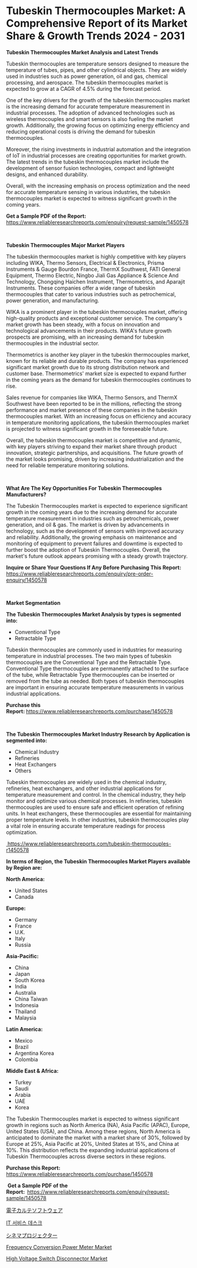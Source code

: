 <p><h1>Tubeskin Thermocouples Market: A Comprehensive Report of its Market Share & Growth Trends 2024 - 2031</h1></p><p><strong>Tubeskin Thermocouples Market Analysis and Latest Trends</strong></p>
<p><p>Tubeskin thermocouples are temperature sensors designed to measure the temperature of tubes, pipes, and other cylindrical objects. They are widely used in industries such as power generation, oil and gas, chemical processing, and aerospace. The tubeskin thermocouples market is expected to grow at a CAGR of 4.5% during the forecast period.</p><p>One of the key drivers for the growth of the tubeskin thermocouples market is the increasing demand for accurate temperature measurement in industrial processes. The adoption of advanced technologies such as wireless thermocouples and smart sensors is also fueling the market growth. Additionally, the growing focus on optimizing energy efficiency and reducing operational costs is driving the demand for tubeskin thermocouples.</p><p>Moreover, the rising investments in industrial automation and the integration of IoT in industrial processes are creating opportunities for market growth. The latest trends in the tubeskin thermocouples market include the development of sensor fusion technologies, compact and lightweight designs, and enhanced durability.</p><p>Overall, with the increasing emphasis on process optimization and the need for accurate temperature sensing in various industries, the tubeskin thermocouples market is expected to witness significant growth in the coming years.</p></p>
<p><strong>Get a Sample PDF of the Report:&nbsp;</strong> <a href="https://www.reliableresearchreports.com/enquiry/request-sample/1450578">https://www.reliableresearchreports.com/enquiry/request-sample/1450578</a></p>
<p>&nbsp;</p>
<p><strong>Tubeskin Thermocouples Major Market Players</strong></p>
<p><p>The tubeskin thermocouples market is highly competitive with key players including WIKA, Thermo Sensors, Electrical & Electronics, Prisma Instruments & Gauge Bourdon France, ThermX Southwest, FATI General Equipment, Thermo Electric, Ningbo Jiali Gas Appliance & Science And Technology, Chongqing Haichen Instrument, Thermometrics, and Aparajit Instruments. These companies offer a wide range of tubeskin thermocouples that cater to various industries such as petrochemical, power generation, and manufacturing.</p><p>WIKA is a prominent player in the tubeskin thermocouples market, offering high-quality products and exceptional customer service. The company's market growth has been steady, with a focus on innovation and technological advancements in their products. WIKA's future growth prospects are promising, with an increasing demand for tubeskin thermocouples in the industrial sector.</p><p>Thermometrics is another key player in the tubeskin thermocouples market, known for its reliable and durable products. The company has experienced significant market growth due to its strong distribution network and customer base. Thermometrics' market size is expected to expand further in the coming years as the demand for tubeskin thermocouples continues to rise.</p><p>Sales revenue for companies like WIKA, Thermo Sensors, and ThermX Southwest have been reported to be in the millions, reflecting the strong performance and market presence of these companies in the tubeskin thermocouples market. With an increasing focus on efficiency and accuracy in temperature monitoring applications, the tubeskin thermocouples market is projected to witness significant growth in the foreseeable future.</p><p>Overall, the tubeskin thermocouples market is competitive and dynamic, with key players striving to expand their market share through product innovation, strategic partnerships, and acquisitions. The future growth of the market looks promising, driven by increasing industrialization and the need for reliable temperature monitoring solutions.</p></p>
<p>&nbsp;</p>
<p><strong>What Are The Key Opportunities For Tubeskin Thermocouples Manufacturers?</strong></p>
<p><p>The Tubeskin Thermocouples market is expected to experience significant growth in the coming years due to the increasing demand for accurate temperature measurement in industries such as petrochemicals, power generation, and oil & gas. The market is driven by advancements in technology, such as the development of sensors with improved accuracy and reliability. Additionally, the growing emphasis on maintenance and monitoring of equipment to prevent failures and downtime is expected to further boost the adoption of Tubeskin Thermocouples. Overall, the market's future outlook appears promising with a steady growth trajectory.</p></p>
<p><strong>Inquire or Share Your Questions If Any Before Purchasing This Report:</strong> <a href="https://www.reliableresearchreports.com/enquiry/pre-order-enquiry/1450578">https://www.reliableresearchreports.com/enquiry/pre-order-enquiry/1450578</a></p>
<p>&nbsp;</p>
<p><strong>Market Segmentation</strong></p>
<p><strong>The Tubeskin Thermocouples Market Analysis by types is segmented into:</strong></p>
<p><ul><li>Conventional Type</li><li>Retractable Type</li></ul></p>
<p><p>Tubeskin thermocouples are commonly used in industries for measuring temperature in industrial processes. The two main types of tubeskin thermocouples are the Conventional Type and the Retractable Type. Conventional Type thermocouples are permanently attached to the surface of the tube, while Retractable Type thermocouples can be inserted or removed from the tube as needed. Both types of tubeskin thermocouples are important in ensuring accurate temperature measurements in various industrial applications.</p></p>
<p><strong>Purchase this Report:&nbsp;</strong><a href="https://www.reliableresearchreports.com/purchase/1450578">https://www.reliableresearchreports.com/purchase/1450578</a></p>
<p>&nbsp;</p>
<p><strong>The Tubeskin Thermocouples Market Industry Research by Application is segmented into:</strong></p>
<p><ul><li>Chemical Industry</li><li>Refineries</li><li>Heat Exchangers</li><li>Others</li></ul></p>
<p><p>Tubeskin thermocouples are widely used in the chemical industry, refineries, heat exchangers, and other industrial applications for temperature measurement and control. In the chemical industry, they help monitor and optimize various chemical processes. In refineries, tubeskin thermocouples are used to ensure safe and efficient operation of refining units. In heat exchangers, these thermocouples are essential for maintaining proper temperature levels. In other industries, tubeskin thermocouples play a vital role in ensuring accurate temperature readings for process optimization.</p></p>
<p><a href="https://www.reliableresearchreports.com/tubeskin-thermocouples-r1450578">&nbsp;https://www.reliableresearchreports.com/tubeskin-thermocouples-r1450578</a></p>
<p><strong>In terms of Region, the Tubeskin Thermocouples Market Players available by Region are:</strong></p>
<p>
    <p> <strong> North America: </strong>
        <ul>
            <li>United States</li>
            <li>Canada</li>
        </ul>
        </p> 
    <p> <strong> Europe: </strong>
        <ul>
            <li>Germany</li>
            <li>France</li>
            <li>U.K.</li>
            <li>Italy</li>
            <li>Russia</li>
        </ul>
        </p> 
    <p> <strong> Asia-Pacific: </strong>
        <ul>
            <li>China</li>
            <li>Japan</li>
            <li>South Korea</li>
            <li>India</li>
            <li>Australia</li>
            <li>China Taiwan</li>
            <li>Indonesia</li>
            <li>Thailand</li>
            <li>Malaysia</li>
        </ul>
        </p> 
    <p> <strong> Latin America: </strong>
        <ul>
            <li>Mexico</li>
            <li>Brazil</li>
            <li>Argentina Korea</li>
            <li>Colombia</li>
        </ul>
        </p> 
    <p> <strong> Middle East & Africa: </strong>
        <ul>
            <li>Turkey</li>
            <li>Saudi</li>
            <li>Arabia</li>
            <li>UAE</li>
            <li>Korea</li>
        </ul>
    </p>
    </p>
<p><p>The Tubeskin Thermocouples market is expected to witness significant growth in regions such as North America (NA), Asia Pacific (APAC), Europe, United States (USA), and China. Among these regions, North America is anticipated to dominate the market with a market share of 30%, followed by Europe at 25%, Asia Pacific at 20%, United States at 15%, and China at 10%. This distribution reflects the expanding industrial applications of Tubeskin Thermocouples across diverse sectors in these regions.</p></p>
<p><strong>Purchase this Report: </strong><a href="https://www.reliableresearchreports.com/purchase/1450578">https://www.reliableresearchreports.com/purchase/1450578</a></p>
<p>&nbsp;<strong>Get a Sample PDF of the Report:&nbsp;&nbsp;</strong><a href="https://www.reliableresearchreports.com/enquiry/request-sample/1450578">https://www.reliableresearchreports.com/enquiry/request-sample/1450578</a></p>
<p><strong></strong></p>
<p><p><a href="https://github.com/mathieurico66/Market-Research-Report-List-1/blob/main/779029239313.md">電子カルテソフトウェア</a></p><p><a href="https://github.com/WilburKihn5676/Market-Research-Report-List-1/blob/main/524585237512.md">IT 서비스 데스크</a></p><p><a href="https://github.com/ycmtqqhvk3273/Market-Research-Report-List-1/blob/main/926060839312.md">シネマプロジェクター</a></p><p><a href="https://github.com/Whitneyboyettebo9kiw7yr13/Market-Research-Report-List-2/blob/main/frequency-conversion-power-meter-market.md">Frequency Conversion Power Meter Market</a></p><p><a href="https://github.com/sonuprakash1/Market-Research-Report-List-2/blob/main/high-voltage-switch-disconnector-market.md">High Voltage Switch Disconnector Market</a></p></p>